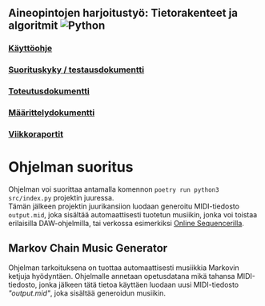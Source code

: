 ##  Aineopintojen harjoitustyö: Tietorakenteet ja algoritmit ![Python](https://img.shields.io/badge/python-3670A0?style=for-the-badge&logo=python&logoColor=ffdd54)

### [Käyttöohje](https://github.com/lapptomi/tiralabra-2022/blob/main/dokumentaatio/käyttöohje.md)  
### [Suorituskyky / testausdokumentti](https://github.com/lapptomi/tiralabra-2022/blob/main/dokumentaatio/testausdokumentti.md)  
### [Toteutusdokumentti](https://github.com/lapptomi/tiralabra-2022/blob/main/dokumentaatio/toteutusdokumentti.md)  
### [Määrittelydokumentti](https://github.com/lapptomi/tiralabra-2022/blob/main/dokumentaatio/maarittelydokumentti.md)  
### [Viikkoraportit](https://github.com/lapptomi/tiralabra-2022/blob/main/dokumentaatio/viikkoraportit)

# Ohjelman suoritus
Ohjelman voi suorittaa antamalla komennon ``poetry run python3 src/index.py`` projektin juuressa.  
Tämän jälkeen projektin juurikansiion luodaan generoitu MIDI-tiedosto ``output.mid``, joka sisältää automaattisesti tuotetun musiikin, jonka voi toistaa erilaisilla DAW-ohjelmilla, tai verkossa esimerkiksi [Online Sequencerilla](https://onlinesequencer.net/import).

## Markov Chain Music Generator
Ohjelman tarkoituksena on tuottaa automaattisesti musiikkia Markovin ketjuja hyödyntäen. Ohjelmalle annetaan opetusdatana mikä tahansa MIDI-tiedosto, jonka jälkeen tätä tietoa käyttäen luodaan uusi MIDI-tiedosto *"output.mid"*, joka sisältää generoidun musiikin.
